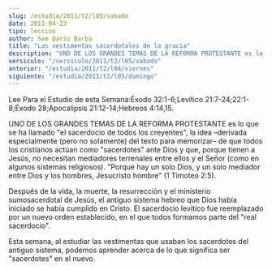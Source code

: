 ```yaml
---
slug: /estudia/2011/t2/l05/sabado
date: 2011-04-23
tipo: leccion
author: Sem Dario Barba
title: "Las vestimentas sacerdotales de la gracia"
description: "UNO DE LOS GRANDES TEMAS DE LA REFORMA PROTESTANTE es lo que se ha llamado “el  sacerdocio de todos los creyentes”, la idea –derivada especialmente (pero no  solamente) del texto para memorizar– de que todos los cristianos actúan como  “sacerdotes” ante Dios y que, porque tien..."
versiculo: "/versiculo/2011/t2/l05/sabado"
anterior: "/estudia/2011/t2/l04/viernes"
siguiente: "/estudia/2011/t2/l05/domingo"
---
```


Lee Para el Estudio de esta Semana:Éxodo 32:1-6;Levítico 21:7-24;22:1-8;Éxodo 28;Apocalipsis 21:12-14;Hebreos 4:14,15.

UNO DE LOS GRANDES TEMAS DE LA REFORMA PROTESTANTE es lo que se ha llamado "el sacerdocio de todos los creyentes", la idea –derivada especialmente (pero no solamente) del texto para memorizar– de que todos los cristianos actúan como "sacerdotes" ante Dios y que, porque tienen a Jesús, no necesitan mediadores terrenales entre ellos y el Señor (como en algunos sistemas religiosos). "Porque hay un solo Dios, y un solo mediador entre Dios y los hombres, Jesucristo hombre" (1 Timoteo 2:5).

Después de la vida, la muerte, la resurrección y el ministerio sumosacerdotal de Jesús, el antiguo sistema hebreo que Dios había iniciado se había cumplido en Cristo. El sacerdocio levítico fue reemplazado por un nuevo orden establecido, en el que todos formamos parte del "real sacerdocio".

Esta semana, al estudiar las vestimentas que usaban los sacerdotes del antiguo sistema, podemos aprender acerca de lo que significa ser "sacerdotes" en el nuevo.
